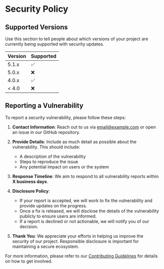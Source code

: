 # Security Policy

## Supported Versions

Use this section to tell people about which versions of your project are currently being supported with security updates.

| Version | Supported          |
| ------- | ------------------ |
| 5.1.x   | :white_check_mark: |
| 5.0.x   | :x:                |
| 4.0.x   | :white_check_mark: |
| < 4.0   | :x:                |

## Reporting a Vulnerability

To report a security vulnerability, please follow these steps:

1. **Contact Information**: Reach out to us via [email@example.com](mailto:email@example.com) or open an issue in our GitHub repository.

2. **Provide Details**: Include as much detail as possible about the vulnerability. This should include:
   - A description of the vulnerability
   - Steps to reproduce the issue
   - Any potential impact on users or the system

3. **Response Timeline**: We aim to respond to all vulnerability reports within **X business days**. 

4. **Disclosure Policy**: 
   - If your report is accepted, we will work to fix the vulnerability and provide updates on the progress. 
   - Once a fix is released, we will disclose the details of the vulnerability publicly to ensure users are informed.
   - If a report is declined or not actionable, we will notify you of our decision.

5. **Thank You**: We appreciate your efforts in helping us improve the security of our project. Responsible disclosure is important for maintaining a secure ecosystem.

For more information, please refer to our [Contributing Guidelines](LINK_TO_CONTRIBUTING_GUIDELINES) for details on how to get involved.
